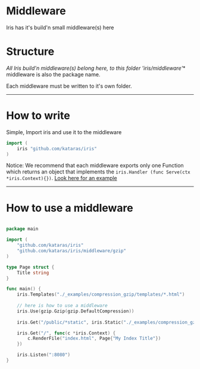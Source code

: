 # Middleware
Iris has it's build'n small middleware(s) here

# Structure
**All Iris build'n middleware(s)* belong here, to this folder 'iris/middleware'**
middleware is also the package name.



Each middleware must be written to it's own folder.

----------------------------

# How to write
Simple, Import iris and use it to the middleware

```go
import (
	iris "github.com/kataras/iris"
)
```

Notice: We recommend that each middleware exports only one Function which returns an object that implements the ```iris.Handler (func Serve(ctx *iris.Context){})```. [Look here for an example](https://github.com/kataras/iris/blob/master/middleware/gzip/gzip.go#L79)

----------------------------


# How to use a middleware

```go

package main

import (
	"github.com/kataras/iris"
	"github.com/kataras/iris/middleware/gzip"
)

type Page struct {
	Title string
}

func main() {
	iris.Templates("./_examples/compression_gzip/templates/*.html")
	
	// here is how to use a middleware
	iris.Use(gzip.Gzip(gzip.DefaultCompression))
	
	iris.Get("/public/*static", iris.Static("./_examples/compression_gzip/static/", "/public/"))

	iris.Get("/", func(c *iris.Context) {
		c.RenderFile("index.html", Page{"My Index Title"})
	})

	iris.Listen(":8080")
}

```
